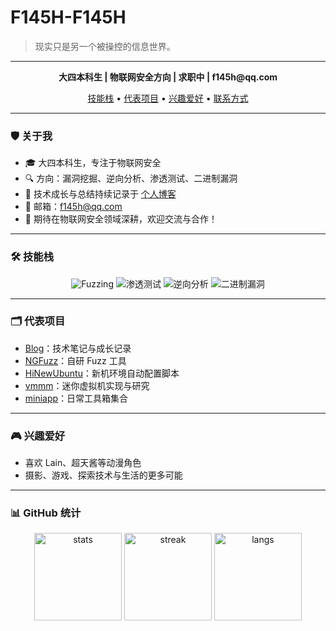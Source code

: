 # F145H-F145H

> 现实只是另一个被操控的信息世界。

---

<p align="center">
  <b>大四本科生 | 物联网安全方向 | 求职中 | f145h@qq.com </b>
</p>

<p align="center">
  <a href="#-技能栈">技能栈</a> •
  <a href="#-代表项目">代表项目</a> •
  <a href="#-兴趣爱好">兴趣爱好</a> •
  <a href="#-联系方式">联系方式</a>
</p>

---

### 🛡️ 关于我

- 🎓 大四本科生，专注于物联网安全
- 🔍 方向：漏洞挖掘、逆向分析、渗透测试、二进制漏洞
- 📝 技术成长与总结持续记录于 [个人博客](https://github.com/F145H-F145H/Blog)
- 📧 邮箱：f145h@qq.com
- 🚀 期待在物联网安全领域深耕，欢迎交流与合作！

---

### 🛠️ 技能栈

<div align="center">

  <img src="https://img.shields.io/badge/Fuzzing-紫色?style=for-the-badge" alt="Fuzzing"/>
  <img src="https://img.shields.io/badge/渗透测试-橙色?style=for-the-badge" alt="渗透测试"/>
  <img src="https://img.shields.io/badge/逆向分析-绿色?style=for-the-badge" alt="逆向分析"/>
  <img src="https://img.shields.io/badge/二进制漏洞-红色?style=for-the-badge" alt="二进制漏洞"/>

</div>

---

### 🗂️ 代表项目

- [Blog](https://github.com/F145H-F145H/Blog)：技术笔记与成长记录
- [NGFuzz](https://github.com/F145H-F145H/NGFuzz)：自研 Fuzz 工具
- [HiNewUbuntu](https://github.com/F145H-F145H/HiNewUbuntu)：新机环境自动配置脚本
- [vmmm](https://github.com/F145H-F145H/vmmm)：迷你虚拟机实现与研究
- [miniapp](https://github.com/F145H-F145H/miniapp)：日常工具箱集合

---

### 🎮 兴趣爱好

- 喜欢 Lain、超天酱等动漫角色
- 摄影、游戏、探索技术与生活的更多可能

---

### 📊 GitHub 统计

<div align="center">

  <img src="https://github-readme-stats.vercel.app/api?username=F145H-F145H&show_icons=true&theme=default&hide_title=true&hide_rank=true&hide_border=true" height="140" alt="stats">
  <img src="https://github-readme-streak-stats.herokuapp.com/?user=F145H-F145H&theme=default&hide_border=true" height="140" alt="streak">
  <img src="https://github-readme-stats.vercel.app/api/top-langs/?username=F145H-F145H&layout=compact&theme=default&hide_border=true" height="140" alt="langs">

</div>

